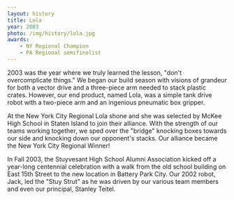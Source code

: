 ```yaml
---
layout: history
title: Lola
year: 2003
photo: /img/history/lola.jpg
awards:
    - NY Regional Champion
    - PA Regional semifinalist
---
```

2003 was the year where we truly learned the lesson, "don't overcomplicate things." We began our build season with visions of grandeur for both a vector drive and a three-piece arm needed to stack plastic crates. However, our end product, named Lola, was a simple tank drive robot with a two-piece arm and an ingenious pneumatic box gripper.

At the New York City Regional Lola shone and she was selected by McKee High School in Staten Island to join their alliance. With the strength of our teams working together, we sped over the "bridge" knocking boxes towards our side and knocking down our opponent's stacks. Our alliance became the New York City Regional Winner!

In Fall 2003, the Stuyvesant High School Alumni Association kicked off a year-long centennial celebration with a walk from the old school building on East 15th Street to the new location in Battery Park City. Our 2002 robot, Jack, led the "Stuy Strut" as he was driven by our various team members and even our principal, Stanley Teitel.
